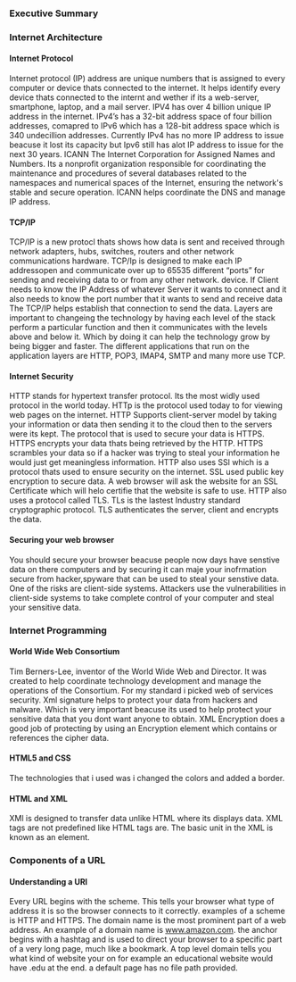### Executive Summary

### Internet Architecture
#### Internet Protocol
Internet protocol (IP) address are unique numbers that is assigned to every computer or device thats connected to the internet. It helps identify every device thats connected to the internt and wether if its a web-server, smartphone, laptop, and a mail server. IPV4 has over 4 billion unique IP address in the internet. IPv4’s has a 32-bit address space of four billion addresses, comapred to IPv6 which  has a 128-bit address space which is 340 undecillion addresses. Currently IPv4 has no more IP address to issue beacuse it lost its capacity but Ipv6 still has alot IP address to issue for the next 30 years. ICANN The Internet Corporation for Assigned Names and Numbers. Its a nonprofit organization responsible for coordinating the maintenance and procedures of several databases related to the namespaces and numerical spaces of the Internet, ensuring the network's stable and secure operation. ICANN helps coordinate the DNS and manage IP address.
#### TCP/IP
TCP/IP is a new protocl thats shows how data is sent and received through network adapters, hubs, switches, routers and other network communications hardware. TCP/Ip is designed to make each IP addressopen and communicate over up to 65535 different “ports” for sending and receiving data to or from any other network. device. If Client needs to know the IP Address of whatever Server it wants to connect and it also needs to know the port number that it wants to send and receive data The TCP/IP helps establish that connection to send the data. Layers are important to changeing the technology by having each level of the stack perform a particular function and then it communicates with the levels above and below it. Which by doing it can help the technology grow by being bigger and faster. The different applications that run on the application layers are HTTP, POP3, IMAP4, SMTP and many more use TCP.
#### Internet Security
HTTP stands for hypertext transfer protocol. Its the most widly used protocol in the world today. HTTp is the protocol used today to for viewing web pages on the internet. HTTP Supports client-server model by taking your information or data then sending it to the cloud then to the servers were its kept. The protocol that is used to secure your data is HTTPS. HTTPS encrypts your data thats being retrieved by the HTTP. HTTPS scrambles your data so if a hacker was trying to steal your information he would just get meaningless information. HTTP also uses SSl which is a protocol thats used to ensure security on the internet. SSL used public key encryption to secure data. A web browser will ask the website for an SSL Certificate which will helo certifie that the website is safe to use. HTTP also uses a protocol called TLS. TLs is the lastest Industry standard cryptographic protocol. TLS authenticates the server, client and encrypts the data.
#### Securing your web browser 
You should secure your browser beacuse people now days have senstive data on there computers and by securing it can maje your inofrmation secure from hacker,spyware that can be used to steal your senstive data. One of the risks are client-side systems. Attackers use the vulnerabilities in client-side systems to take complete control of your computer and steal your sensitive data.
### Internet Programming
#### World Wide Web Consortium
Tim Berners-Lee, inventor of the World Wide Web and Director. It was created to help coordinate technology development and manage the operations of the Consortium. For my standard i picked web of services security. Xml signature helps to protect your data from hackers and malware. Which is very important beacuse its used to help protect your sensitive data that you dont want anyone to obtain. XML Encryption does a good job of protecting by using an  Encryption element which contains or references the cipher data.
#### HTML5 and CSS
The technologies that i used was i changed the colors and added a border.
#### HTML and XML
XMl is designed to transfer data unlike HTML where its displays data. XML tags are not predefined like HTML tags are. The basic unit in the XML is known as an element. 
### Components of a URL
#### Understanding a URl
Every URL begins with the scheme. This tells your browser what type of address it is so the browser connects to it correctly. examples of a scheme is HTTP and HTTPS. The domain name is the most prominent part of a web address. An example of a domain name is www.amazon.com. the anchor begins with a hashtag and is used to direct your browser to a specific part of a very long page, much like a bookmark. A top level domain tells you what kind of website your on for example an educational website would have .edu at the end. a default page has no file path provided.




